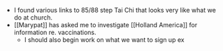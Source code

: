- I found various links to 85/88 step Tai Chi that looks very like what we do at church.
- [[Marypat]] has asked me to investigate [[Holland America]] for information re. vaccinations.
	- I should also begin work on what we want to sign up ex